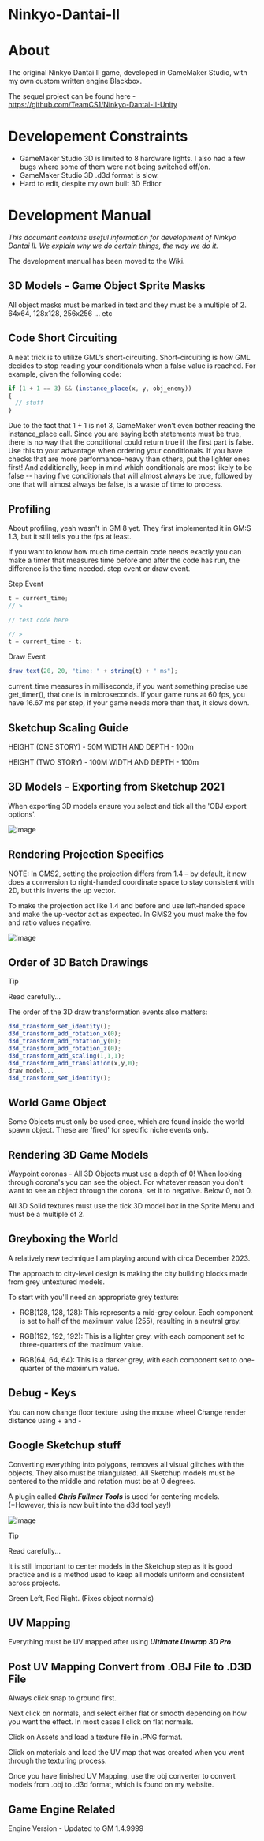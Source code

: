 # Ninkyo-Dantai-II

# About

The original Ninkyo Dantai II game, developed in GameMaker Studio, with my own custom written engine Blackbox.

The sequel project can be found here - https://github.com/TeamCS1/Ninkyo-Dantai-II-Unity

# Developement Constraints

- GameMaker Studio 3D is limited to 8 hardware lights. I also had a few bugs where some of them were not being switched off/on.
- GameMaker Studio 3D .d3d format is slow.
- Hard to edit, despite my own built 3D Editor

# Development Manual

_This document contains useful information for development of Ninkyo Dantai II. We explain why we do certain things, the way we do it._

The development manual has been moved to the Wiki.

## 3D Models - Game Object Sprite Masks

All object masks must be marked in text and they must be a multiple of 2. 64x64, 128x128, 256x256 ... etc

## **Code Short Circuiting**

A neat trick is to utilize GML’s short-circuiting. Short-circuiting is how GML decides to stop reading your conditionals when a false value is reached. For example, given the following code:

```javascript
if (1 + 1 == 3) && (instance_place(x, y, obj_enemy))
{
  // stuff
}
```
Due to the fact that 1 + 1 is not 3, GameMaker won’t even bother reading the instance_place call. Since you are saying both statements must be true, there is no way that the conditional could return true if the first part is false. Use this to your advantage when ordering your conditionals. If you have checks that are more performance-heavy than others, put the lighter ones first! And additionally, keep in mind which conditionals are most likely to be false -- having five conditionals that will almost always be true, followed by one that will almost always be false, is a waste of time to process.

## **Profiling**

About profiling, yeah wasn't in GM 8 yet. They first implemented it in GM:S 1.3, but it still tells you the fps at least.

If you want to know how much time certain code needs exactly you can make a timer that measures time before and after the code has run, the difference is the time needed.
step event or draw event.

Step Event
```javascript
t = current_time;
// >

// test code here

// >
t = current_time - t;

```
Draw Event
```javascript
draw_text(20, 20, "time: " + string(t) + " ms");
```
current_time measures in milliseconds, if you want something precise use get_timer(), that one is in microseconds. If your game runs at 60 fps, you have 16.67 ms per step, if your game needs more than that, it slows down.

## **Sketchup Scaling Guide**

HEIGHT (ONE STORY) - 50M
WIDTH AND DEPTH - 100m

HEIGHT (TWO STORY) - 100M
WIDTH AND DEPTH - 100m

## **3D Models - Exporting from Sketchup 2021**

When exporting 3D models ensure you select and tick all the 'OBJ export options'.

![image](https://github.com/TeamCS1/Ninkyo-Dantai-II/assets/84191027/6c5096fe-5819-42a0-9cf5-61e0259afd06)

## Rendering Projection Specifics

NOTE: In GMS2, setting the projection differs from 1.4 – by default, it now does a conversion to right-handed coordinate space to stay consistent with 2D, but this inverts the up vector. 

To make the projection act like 1.4 and before and use left-handed space and make the up-vector act as expected. In GMS2 you must make the fov and ratio values negative.

![image](https://github.com/TeamCS1/Ninkyo-Dantai-II/assets/84191027/32a88392-4b5b-432f-ac5e-4aa2c72a3b18)

## **Order of 3D Batch Drawings**

> [!TIP]
> Read carefully...
> 
The order of the 3D draw transformation events also matters:

```javascript
d3d_transform_set_identity();
d3d_transform_add_rotation_x(0);
d3d_transform_add_rotation_y(0);
d3d_transform_add_rotation_z(0);
d3d_transform_add_scaling(1,1,1);
d3d_transform_add_translation(x,y,0);
draw model...
d3d_transform_set_identity();
```

## World Game Object

Some Objects must only be used once, which are found inside the world spawn object. These are 'fired' for specific niche events only.

## Rendering 3D Game Models

Waypoint coronas - All 3D Objects must use a depth of 0! When looking through corona's you can see the object. For whatever reason you don't want to see an object through the corona, set it to negative. Below 0, not 0.

All 3D Solid textures must use the tick 3D model box in the Sprite Menu and must be a multiple of 2.

## Greyboxing the World

A relatively new technique I am playing around with circa December 2023.

The approach to city-level design is making the city building blocks made from grey untextured models.

To start with you'll need an appropriate grey texture:

+ RGB(128, 128, 128): This represents a mid-grey colour. Each component is set to half of the maximum value (255), resulting in a neutral grey.

+ RGB(192, 192, 192): This is a lighter grey, with each component set to three-quarters of the maximum value.

+ RGB(64, 64, 64): This is a darker grey, with each component set to one-quarter of the maximum value.

## **Debug - Keys**

You can now change floor texture using the mouse wheel
Change render distance using + and -

## Google Sketchup stuff

Converting everything into polygons, removes all visual glitches with the objects. They also must be triangulated.
All Sketchup models must be centered to the middle and rotation must be at 0 degrees.

A plugin called _**Chris Fullmer Tools**_ is used for centering models. (*However, this is now built into the d3d tool yay!)

![image](https://github.com/TeamCS1/Ninkyo-Dantai-II/assets/84191027/f6208ca9-2922-4fbf-9a74-ee6a34c68afd)

> [!TIP]
> Read carefully...

It is still important to center models in the Sketchup step as it is good practice and is a method used to keep all models uniform and consistent across projects.

Green Left, Red Right. (Fixes object normals)

## UV Mapping
Everything must be UV mapped after using _**Ultimate Unwrap 3D Pro**_.

## Post UV Mapping Convert from .OBJ File to .D3D File

Always click snap to ground first.

Next click on normals, and select either flat or smooth depending on how you want the effect. In most cases I click on flat normals.

Click on Assets and load a texture file in .PNG format.

Click on materials and load the UV map that was created when you went through the texturing process.

Once you have finished UV Mapping, use the obj converter to convert models from .obj to .d3d format, which is found on my website.

## Game Engine Related
Engine Version - Updated to GM 1.4.9999





